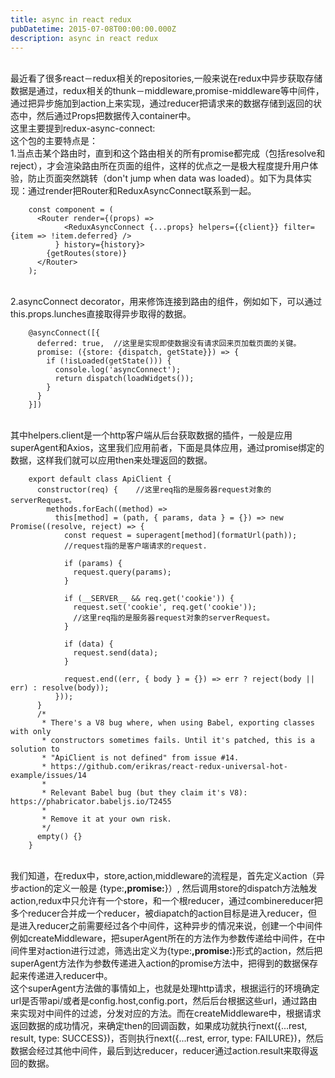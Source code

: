 ```yaml
---
title: async in react redux
pubDatetime: 2015-07-08T00:00:00.000Z
description: async in react redux
---
```


<br>最近看了很多react－redux相关的repositories,一般来说在redux中异步获取存储数据是通过，redux相关的thunk－middleware,promise-middleware等中间件，通过把异步施加到action上来实现，通过reducer把请求来的数据存储到返回的状态中，然后通过Props把数据传入container中。
<br>这里主要提到redux-async-connect:
<br>这个包的主要特点是：
<br>1.当点击某个路由时，直到和这个路由相关的所有promise都完成（包括resolve和reject），才会渲染路由所在页面的组件，这样的优点之一是极大程度提升用户体验，防止页面突然跳转（don't jump when data was loaded）。如下为具体实现：通过render把Router和ReduxAsyncConnect联系到一起。

        const component = (
          <Router render={(props) =>
                <ReduxAsyncConnect {...props} helpers={{client}} filter={item => !item.deferred} />
              } history={history}>
            {getRoutes(store)}
          </Router>
        );

<br>2.asyncConnect decorator，用来修饰连接到路由的组件，例如如下，可以通过this.props.lunches直接取得异步取得的数据。

        @asyncConnect([{
          deferred: true,  //这里是实现即使数据没有请求回来页加载页面的关键。
          promise: ({store: {dispatch, getState}}) => {
            if (!isLoaded(getState())) {
              console.log('asyncConnect');
              return dispatch(loadWidgets());
            }
          }
        }])

<br>其中helpers.client是一个http客户端从后台获取数据的插件，一般是应用superAgent和Axios，这里我们应用前者，下面是具体应用，通过promise绑定的数据，这样我们就可以应用then来处理返回的数据。

        export default class ApiClient {
          constructor(req) {    //这里req指的是服务器request对象的serverRequest。
            methods.forEach((method) =>
              this[method] = (path, { params, data } = {}) => new Promise((resolve, reject) => {
                const request = superagent[method](formatUrl(path));
                //request指的是客户端请求的request.

                if (params) {
                  request.query(params);
                }

                if (__SERVER__ && req.get('cookie')) {
                  request.set('cookie', req.get('cookie'));
                  //这里req指的是服务器request对象的serverRequest。
                }

                if (data) {
                  request.send(data);
                }

                request.end((err, { body } = {}) => err ? reject(body || err) : resolve(body));
              }));
          }
          /*
           * There's a V8 bug where, when using Babel, exporting classes with only
           * constructors sometimes fails. Until it's patched, this is a solution to
           * "ApiClient is not defined" from issue #14.
           * https://github.com/erikras/react-redux-universal-hot-example/issues/14
           *
           * Relevant Babel bug (but they claim it's V8): https://phabricator.babeljs.io/T2455
           *
           * Remove it at your own risk.
           */
          empty() {}
        }

<br>我们知道，在redux中，store,action,middleware的流程是，首先定义action（异步action的定义一般是 {type:**,promise:**}）, 然后调用store的dispatch方法触发action,redux中只允许有一个store，和一个根reducer，通过combinereducer把多个reducer合并成一个reducer，被diapatch的action目标是进入reducer，但是进入reducer之前需要经过各个中间件，这种异步的情况来说，创建一个中间件例如createMiddleware，把superAgent所在的方法作为参数传递给中间件，在中间件里对action进行过滤，筛选出定义为{type:**,promise:**}形式的action，然后把superAgent方法作为参数传递进入action的promise方法中，把得到的数据保存起来传递进入reducer中。
<br>这个superAgent方法做的事情如上，也就是处理http请求，根据运行的环境确定url是否带api/或者是config.host,config.port，然后后台根据这些url，通过路由来实现对中间件的过滤，分发对应的方法。而在createMiddleware中，根据请求返回数据的成功情况，来确定then的回调函数，如果成功就执行next({...rest, result, type: SUCCESS})，否则执行next({...rest, error, type: FAILURE})，然后数据会经过其他中间件，最后到达reducer，reducer通过action.result来取得返回的数据。
